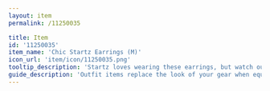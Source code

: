```yaml
---
layout: item
permalink: /11250035

title: Item
id: '11250035'
item_name: 'Chic Startz Earrings (M)'
icon_url: 'item/icon/11250035.png'
tooltip_description: 'Startz loves wearing these earrings, but watch out for the pointy parts!'
guide_description: 'Outfit items replace the look of your gear when equipped.'
---
```

